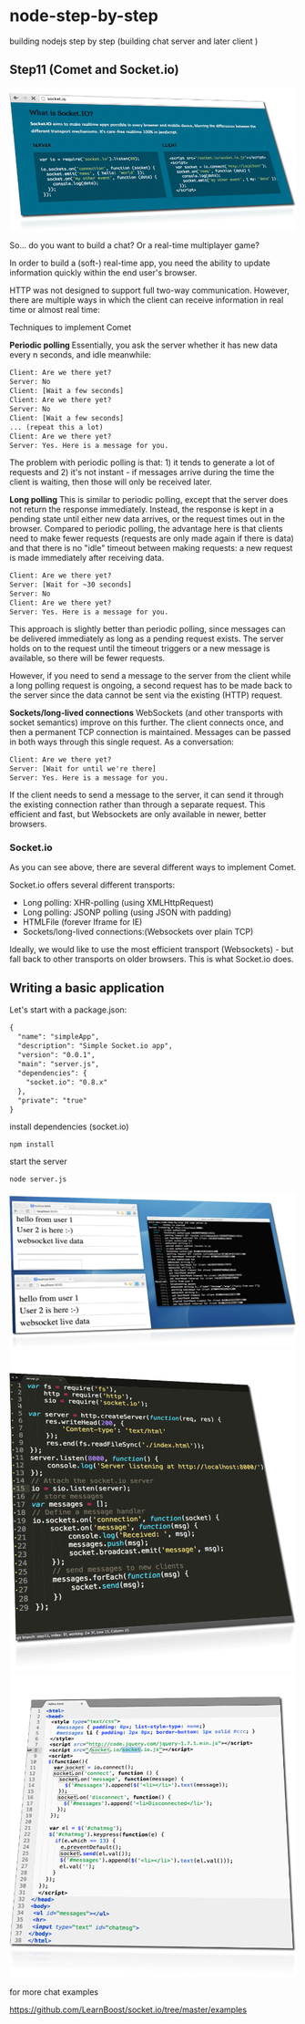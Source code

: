 node-step-by-step
=================

building nodejs step by step (building chat server and later client )


## Step11 (Comet and Socket.io)

<a href="http://socket.io">
  <img src="info0.png" alt="">
</a>



So... do you want to build a chat? Or a real-time multiplayer game?

In order to build a (soft-) real-time app, you need the ability to update information quickly within the end user's browser.

HTTP was not designed to support full two-way communication. However, there are multiple ways in which the client can receive information in real time or almost real time:

Techniques to implement Comet

<strong>Periodic polling </strong> Essentially, you ask the server whether it has new data every n seconds, and idle meanwhile:

    Client: Are we there yet?
    Server: No
    Client: [Wait a few seconds]
    Client: Are we there yet?
    Server: No
    Client: [Wait a few seconds]
    ... (repeat this a lot)
    Client: Are we there yet?
    Server: Yes. Here is a message for you.


The problem with periodic polling is that: 1) it tends to generate a lot of requests and 2) it's not instant - if messages arrive during the time the client is waiting, then those will only be received later.

<strong>Long polling</strong> This is similar to periodic polling, except that the server does not return the response immediately. Instead, the response is kept in a pending state until either new data arrives, or the request times out in the browser. Compared to periodic polling, the advantage here is that clients need to make fewer requests (requests are only made again if there is data) and that there is no "idle" timeout between making requests: a new request is made immediately after receiving data.

    Client: Are we there yet?
    Server: [Wait for ~30 seconds]
    Server: No
    Client: Are we there yet?
    Server: Yes. Here is a message for you.

This approach is slightly better than periodic polling, since messages can be delivered immediately as long as a pending request exists. The server holds on to the request until the timeout triggers or a new message is available, so there will be fewer requests.


However, if you need to send a message to the server from the client while a long polling request is ongoing, a second request has to be made back to the server since the data cannot be sent via the existing (HTTP) request.

<strong>Sockets/long-lived connections</strong> WebSockets (and other transports with socket semantics) improve on this further. The client connects once, and then a permanent TCP connection is maintained. Messages can be passed in both ways through this single request. As a conversation:

    Client: Are we there yet?
    Server: [Wait for until we're there]
    Server: Yes. Here is a message for you.

If the client needs to send a message to the server, it can send it through the existing connection rather than through a separate request. This efficient and fast, but Websockets are only available in newer, better browsers.


### Socket.io

As you can see above, there are several different ways to implement Comet.

Socket.io offers several different transports:

* Long polling: XHR-polling (using XMLHttpRequest)
* Long polling: JSONP polling (using JSON with padding)
* HTMLFile (forever Iframe for IE)
* Sockets/long-lived connections:(Websockets over plain TCP)  


Ideally, we would like to use the most efficient transport (Websockets) - but fall back to other transports on older browsers. This is what Socket.io does.

## Writing a basic application

Let's start with a package.json:

    {
      "name": "simpleApp",
      "description": "Simple Socket.io app",
      "version": "0.0.1",
      "main": "server.js",
      "dependencies": {
        "socket.io": "0.8.x"
      },
      "private": "true"
    }


install dependencies (socket.io)

    npm install 

start the server

    node server.js


<img src="info.png" alt="">


<img src="info1.png" alt="">

<img src="info2.png" alt="">




for more chat examples 

<a href="https://github.com/LearnBoost/socket.io/tree/master/examples">
  https://github.com/LearnBoost/socket.io/tree/master/examples
</a> 



















